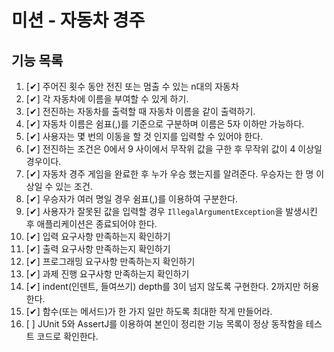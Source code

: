 # 미션 - 자동차 경주


## 기능 목록
1. [✔] 주어진 횟수 동안 전진 또는 멈출 수 있는 n대의 자동차
2. [✔] 각 자동차에 이름을 부여할 수 있게 하기.
3. [✔] 전진하는 자동차를 출력할 때 자동차 이름을 같이 출력하기.
4. [✔] 자동차 이름은 쉼표(,)를 기준으로 구분하며 이름은 5자 이하만 가능하다.
5. [✔] 사용자는 몇 번의 이동을 할 것 인지를 입력할 수 있어야 한다.
6. [✔] 전진하는 조건은 0에서 9 사이에서 무작위 값을 구한 후 무작위 값이 4 이상일 경우이다.
7. [✔] 자동차 경주 게임을 완료한 후 누가 우승 했는지를 알려준다. 우승자는 한 명 이상일 수 있는 조건.
8. [✔] 우승자가 여러 명일 경우 쉼표(,)를 이용하여 구분한다.
9. [✔] 사용자가 잘못된 값을 입력할 경우 `IllegalArgumentException`을 발생시킨 후 애플리케이션은 종료되어야 한다.
10. [✔] 입력 요구사항 만족하는지 확인하기
11. [✔] 출력 요구사항 만족하는지 확인하기
12. [✔] 프로그래밍 요구사항 만족하는지 확인하기
13. [✔] 과제 진행 요구사항 만족하는지 확인하기
14. [✔] indent(인덴트, 들여쓰기) depth를 3이 넘지 않도록 구현한다. 2까지만 허용한다. 
15. [✔] 함수(또는 메서드)가 한 가지 일만 하도록 최대한 작게 만들어라. 
16. [ ] JUnit 5와 AssertJ를 이용하여 본인이 정리한 기능 목록이 정상 동작함을 테스트 코드로 확인한다.
